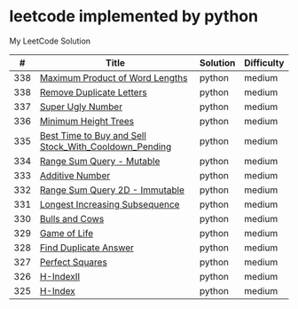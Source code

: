 leetcode implemented by python
========
My LeetCode Solution

| # | Title | Solution | Difficulty |
|---| ----- | -------- | ---------- |
|338|[Maximum Product of Word Lengths](string/maximum_product_of_word_lengths.py)|python|medium|
|338|[Remove Duplicate Letters](string/remove_duplicate_letters.py)|python|medium|
|337|[Super Ugly Number](array/super_ugly_number.py)|python|medium|
|336|[Minimum Height Trees](graph/minimum_height_trees.py)|python|medium|
|335|[Best Time to Buy and Sell Stock_With_Cooldown_Pending](array/best_time_to_buy_and_sell_stock.py)|python|medium|
|334|[Range Sum Query - Mutable](string/range_sum_query.py)|python|medium|
|333|[Additive Number](string/additive_number.py)|python|medium|
|332|[Range Sum Query 2D - Immutable](array/range_sum_query_2D.py)|python|medium|
|331|[Longest Increasing Subsequence](string/longest_increasing_subsequence.py)|python|medium|
|330|[Bulls and Cows](string/bulls_and_cows.py)|python|medium|
|329|[Game of Life](array/game_of_life.py)|python|medium|
|328|[Find Duplicate Answer](design/find_duplicate_answer.py)|python|medium|
|327|[Perfect Squares](array/perfect_squares.py)|python|medium|
|326|[H-IndexII](array/h_index2.py)|python|medium|
|325|[H-Index](array/h_index.py)|python|medium|
